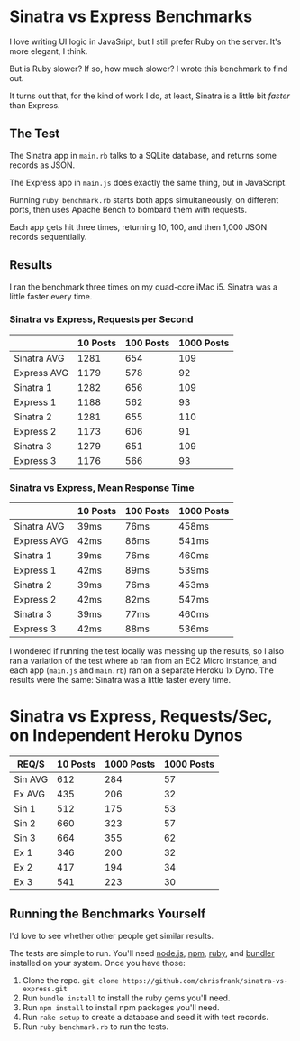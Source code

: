Sinatra vs Express Benchmarks
=============================

I love writing UI logic in JavaSript, but I still prefer Ruby on the server. It's more elegant, I think.

But is Ruby slower? If so, how much slower? I wrote this benchmark to find out.

It turns out that, for the kind of work I do, at least, Sinatra is a little bit *faster* than Express.

## The Test

The Sinatra app in `main.rb` talks to a SQLite database, and returns some records as JSON.

The Express app in `main.js` does exactly the same thing, but in JavaScript.

Running `ruby benchmark.rb` starts both apps simultaneously, on different ports, then uses Apache Bench to bombard them with requests.

Each app gets hit three times, returning 10, 100, and then 1,000 JSON records sequentially.

## Results

I ran the benchmark three times on my quad-core iMac i5. Sinatra was a little faster every time.

### Sinatra vs Express, Requests per Second

|             | 10 Posts | 100 Posts | 1000 Posts | 
|-------------|----------|-----------|------------| 
| Sinatra AVG | 1281     | 654       | 109        | 
| Express AVG | 1179     | 578       | 92         | 
| Sinatra 1   | 1282     | 656       | 109        | 
| Express 1   | 1188     | 562       | 93         | 
| Sinatra 2   | 1281     | 655       | 110        | 
| Express 2   | 1173     | 606       | 91         | 
| Sinatra 3   | 1279     | 651       | 109        | 
| Express 3   | 1176     | 566       | 93         | 

### Sinatra vs Express, Mean Response Time

|             | 10 Posts | 100 Posts | 1000 Posts | 
|-------------|----------|-----------|------------| 
| Sinatra AVG | 39ms     | 76ms      | 458ms      | 
| Express AVG | 42ms     | 86ms      | 541ms      | 
| Sinatra 1   | 39ms     | 76ms      | 460ms      | 
| Express 1   | 42ms     | 89ms      | 539ms      | 
| Sinatra 2   | 39ms     | 76ms      | 453ms      | 
| Express 2   | 42ms     | 82ms      | 547ms      | 
| Sinatra 3   | 39ms     | 77ms      | 460ms      | 
| Express 3   | 42ms     | 88ms      | 536ms      | 


I wondered if running the test locally was messing up the results, so I also ran a variation of the test where `ab` ran from an EC2 Micro instance, and each app (`main.js` and `main.rb`) ran on a separate Heroku 1x Dyno. The results were the same: Sinatra was a little faster every time.

# Sinatra vs Express, Requests/Sec, on Independent Heroku Dynos

| REQ/S   | 10  Posts | 1000 Posts | 1000 Posts | 
|---------|-----------|------------|------------| 
| Sin AVG | 612       | 284        | 57         | 
| Ex AVG  | 435       | 206        | 32         | 
| Sin 1   | 512       | 175        | 53         | 
| Sin 2   | 660       | 323        | 57         | 
| Sin 3   | 664       | 355        | 62         | 
| Ex 1    | 346       | 200        | 32         | 
| Ex 2    | 417       | 194        | 34         | 
| Ex 3    | 541       | 223        | 30         | 


## Running the Benchmarks Yourself

I'd love to see whether other people get similar results.

The tests are simple to run. You'll need [node.js](https://nodejs.org), [npm](https://www.npmjs.com), [ruby](https://www.ruby-lang.org), and [bundler](http://bundler.io) installed on your system. Once you have those:

1. Clone the repo. `git clone https://github.com/chrisfrank/sinatra-vs-express.git`
2. Run `bundle install` to install the ruby gems you'll need.
3. Run `npm install` to install npm packages you'll need.
4. Run `rake setup` to create a database and seed it with test records.
5. Run `ruby benchmark.rb` to run the tests.

